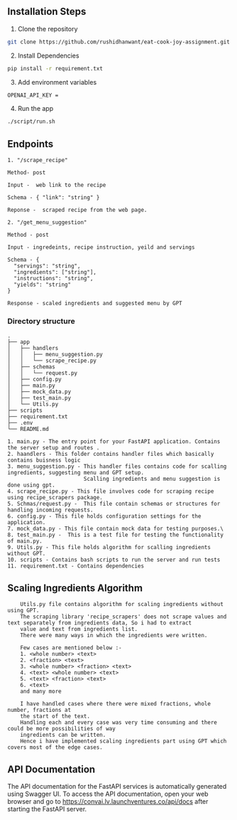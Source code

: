 

##  Installation Steps

1. Clone the repository

```bash
git clone https://github.com/rushidhanwant/eat-cook-joy-assignment.git
```

2. Install Dependencies

```bash
pip install -r requirement.txt
```

3. Add environment variables

```bash
OPENAI_API_KEY = 
```

4. Run the app

```bash
./script/run.sh
```


## Endpoints

```
1. "/scrape_recipe"    

Method- post

Input -  web link to the recipe 

Schema - { "link": "string" }

Reponse -  scraped recipe from the web page.
```
```
2. "/get_menu_suggestion" 

Method - post

Input - ingredeints, recipe instruction, yeild and servings 

Schema - {
  "servings": "string",
  "ingredients": ["string"],
  "instructions": "string",
  "yields": "string"
} 

Response - scaled ingredients and suggested menu by GPT

```

### Directory structure

    .
    ├── app
    │   ├── handlers
    │   │   ├── menu_suggestion.py
    │   │   └── scrape_recipe.py
    │   ├── schemas
    │   │   └── request.py
    │   ├── config.py
    │   ├── main.py
    │   ├── mock_data.py
    │   ├── test_main.py
    │   └── Utils.py
    ├── scripts
    ├── requirement.txt
    ├── .env
    └── README.md
    
    1. main.py - The entry point for your FastAPI application. Contains the server setup and routes .
    2. haandlers - This folder contains handler files which basically contains buisness logic
    3. menu_suggestion.py - This handler files contains code for scalling ingredients, suggesting menu and GPT setup. 
                            Scalling ingredients and menu suggestion is done using gpt.
    4. scrape_recipe.py - This file involves code for scraping recipe using recipe_scrapers package.
    5. Schmas/request.py -  This file contain schemas or structures for handling incoming requests.
    6. config.py - This file holds configuration settings for the application.
    7. mock_data.py - This file contain mock data for testing purposes.\
    8. test_main.py -  This is a test file for testing the functionality of main.py.
    9. Utils.py - This file holds algorithm for scalling ingredients without GPT.
    10. scripts - Contains bash scripts to run the server and run tests
    11. requirement.txt - Contains dependencies 

## Scaling Ingredients Algorithm
```angular2html
    Utils.py file contains algorithm for scaling ingredients without using GPT.
    The scraping library 'recipe_scrapers' does not scrape values and text separately from ingredients data, So i had to extract 
    value and text from ingredients list. 
    There were many ways in which the ingredients were written. 

    Few cases are mentioned below :-
    1. <whole number> <text>
    2. <fraction> <text>
    3. <whole number> <fraction> <text>
    4. <text> <whole number> <text>
    5. <text> <fraction> <text>
    6. <text>
    and many more
    
    I have handled cases where there were mixed fractions, whole number, fractions at 
    the start of the text. 
    Handling each and every case was very time consuming and there could be more possibilities of way
    ingredients can be written.
    Hence i have implemented scaling ingredients part using GPT which covers most of the edge cases.
```

## API Documentation
The API documentation for the FastAPI services is automatically generated using Swagger UI. To access the API documentation, open your web browser and go to https://convai.lv.launchventures.co/api/docs after starting the FastAPI server.



